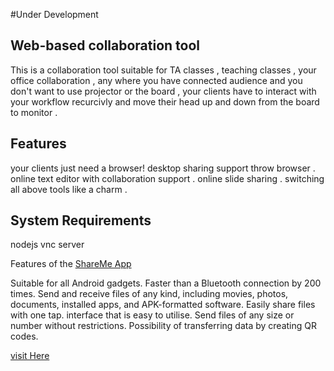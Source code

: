#Under Development

## Web-based collaboration tool
This is a collaboration  tool suitable for TA classes , teaching classes , your office collaboration , any where you have connected audience and you don't want to use projector or 
the board , your clients have to interact with your workflow recurcivly and move their 
head up and down from the board to monitor .


## Features
your clients just need a browser!
desktop sharing support throw browser .
online text editor with collaboration support .
online slide sharing .
switching all above tools like a charm .

## System Requirements
nodejs
vnc server

Features of the <a href="https://sites.google.com/view/sharemeforpc/home">ShareMe App</a>

Suitable for all Android gadgets.
Faster than a Bluetooth connection by 200 times.
Send and receive files of any kind, including movies, photos, documents, installed apps, and APK-formatted software.
Easily share files with one tap.
interface that is easy to utilise.
Send files of any size or number without restrictions.
Possibility of transferring data by creating QR codes.



<a href="https://sites.google.com/view/sharemeforpc/home">visit Here</a>
